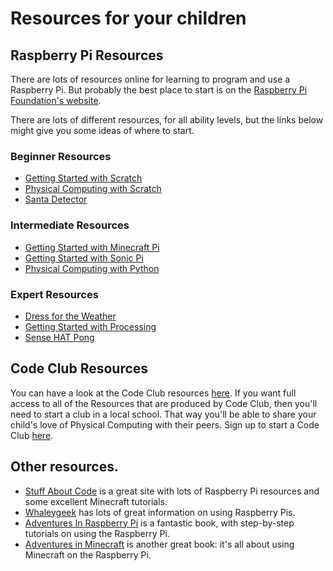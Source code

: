 # Resources for your children

## Raspberry Pi Resources

There are lots of resources online for learning to program and use a Raspberry Pi. But probably the best place to start is on the [Raspberry Pi Foundation's website](https://www.raspberrypi.org/resources/).

There are lots of different resources, for all ability levels, but the links below might give you some ideas of where to start.

### Beginner Resources

- [Getting Started with Scratch](https://www.raspberrypi.org/learning/getting-started-with-scratch/)
- [Physical Computing with Scratch](https://www.raspberrypi.org/learning/physical-computing-with-scratch/)
- [Santa Detector](https://www.raspberrypi.org/learning/santa-detector/)

### Intermediate Resources

- [Getting Started with Minecraft Pi](https://www.raspberrypi.org/learning/getting-started-with-minecraft-pi/)
- [Getting Started with Sonic Pi](https://www.raspberrypi.org/learning/getting-started-with-sonic-pi/)
- [Physical Computing with Python](https://www.raspberrypi.org/learning/physical-computing-with-python/)

### Expert Resources

- [Dress for the Weather](https://www.raspberrypi.org/learning/dress-for-the-weather/)
- [Getting Started with Processing](https://www.raspberrypi.org/learning/introduction-to-processing/)
- [Sense HAT Pong](https://www.raspberrypi.org/learning/sense-hat-pong/)

## Code Club Resources

You can have a look at the Code Club resources [here](https://www.codeclubprojects.org/en-GB/). If you want full access to all of the Resources that are produced by Code Club, then you'll need to start a club in a local school. That way you'll be able to share your child's love of Physical Computing with their peers. Sign up to start a Code Club [here](https://www.codeclub.org.uk/start-a-club/volunteers).

## Other resources.

- [Stuff About Code](http://www.stuffaboutcode.com/) is a great site with lots of Raspberry Pi resources and some excellent Minecraft tutorials.
- [Whaleygeek](http://blog.whaleygeek.co.uk/) has lots of great information on using Raspberry Pis.
- [Adventures In Raspberry Pi](https://www.amazon.co.uk/dp/B00H473JN2/ref=dp-kindle-redirect?_encoding=UTF8&btkr=1) is a fantastic book, with step-by-step tutorials on using the Raspberry Pi.
- [Adventures in Minecraft](https://www.amazon.co.uk/Adventures-Minecraft-David-Whale/dp/111894691X) is another great book: it's all about using Minecraft on the Raspberry Pi.
